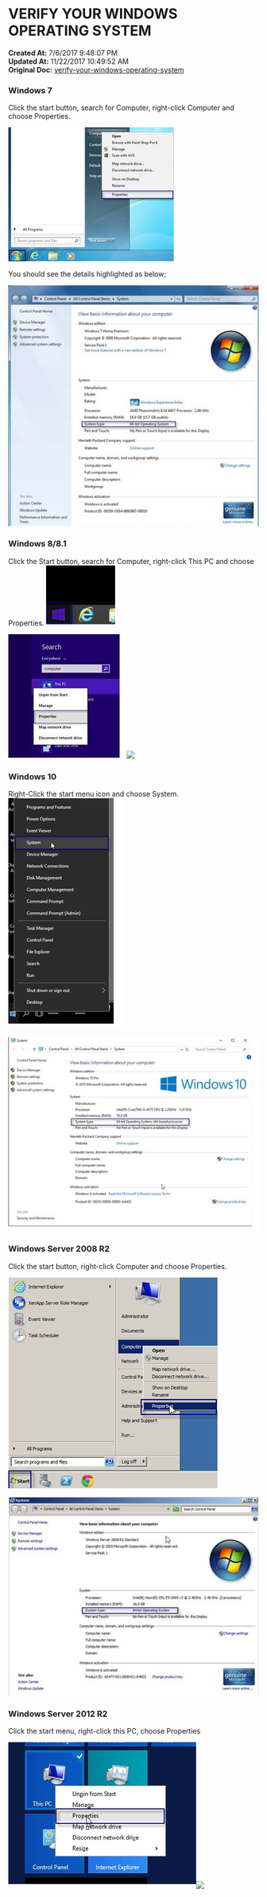# VERIFY YOUR WINDOWS OPERATING SYSTEM

**Created At:** 7/6/2017 9:48:07 PM  
**Updated At:** 11/22/2017 10:49:52 AM  
**Original Doc:** [verify-your-windows-operating-system](https://docs.jbase.com/36690-installation-guides/verify-your-windows-operating-system)  




### Windows 7

Click the start button, search for Computer, right-click Computer and choose Properties.

![](./win7_properties.jpg)

You should see the details highlighted as below;

![](./untitled4.jpg)



### Windows 8/8.1

Click the Start button, search for Computer, right-click This PC and choose Properties. ![](./win8_start.jpg)

![](./untitled2.jpg)![](https://static.helpjuice.com/helpjuice_production/uploads/upload/image/3397/108654/win8_properties.jpg)



### Windows 10

Right-Click the start menu icon and choose System. ![](./win10.jpg)

![](./win10_properties.jpg)

### Windows Server 2008 R2

Click the start button, right-click Computer and choose Properties.

![](./r2_properties.jpg)

![](./win8r2.jpg)



### Windows Server 2012 R2

Click the start menu, right-click this PC, choose Properties

![](./win8_menu.jpg)![](https://static.helpjuice.com/helpjuice_production/uploads/upload/image/3397/108662/2012r2.jpg)
